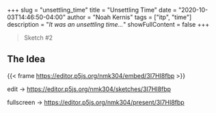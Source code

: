 +++
slug = "unsettling_time"
title = "Unsettling Time"
date = "2020-10-03T14:46:50-04:00"
author = "Noah Kernis"
tags = ["itp", "time"]
description = "*It was an unsettling time...*"
showFullContent = false
+++

<!-- {{< figure src="img/..." alt="..." caption="[ ... ]" >}} -->

> Sketch #2

## The Idea

{{< frame https://editor.p5js.org/nmk304/embed/3I7HI8fbp >}}


edit -> https://editor.p5js.org/nmk304/sketches/3I7HI8fbp

fullscreen -> https://editor.p5js.org/nmk304/present/3I7HI8fbp
